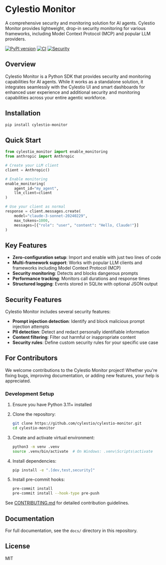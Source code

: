# Cylestio Monitor

A comprehensive security and monitoring solution for AI agents. Cylestio Monitor provides lightweight, drop-in security monitoring for various frameworks, including Model Context Protocol (MCP) and popular LLM providers.

[![PyPI version](https://badge.fury.io/py/cylestio-monitor.svg)](https://badge.fury.io/py/cylestio-monitor)
[![CI](https://github.com/cylestio/cylestio-monitor/actions/workflows/ci.yml/badge.svg)](https://github.com/cylestio/cylestio-monitor/actions/workflows/ci.yml)
[![Security](https://github.com/cylestio/cylestio-monitor/actions/workflows/security.yml/badge.svg)](https://github.com/cylestio/cylestio-monitor/actions/workflows/security.yml)

## Overview

Cylestio Monitor is a Python SDK that provides security and monitoring capabilities for AI agents. While it works as a standalone solution, it integrates seamlessly with the Cylestio UI and smart dashboards for enhanced user experience and additional security and monitoring capabilities across your entire agentic workforce.

## Installation

```bash
pip install cylestio-monitor
```

## Quick Start

```python
from cylestio_monitor import enable_monitoring
from anthropic import Anthropic

# Create your LLM client
client = Anthropic()

# Enable monitoring
enable_monitoring(
    agent_id="my_agent",
    llm_client=client
)

# Use your client as normal
response = client.messages.create(
    model="claude-3-sonnet-20240229",
    max_tokens=1000,
    messages=[{"role": "user", "content": "Hello, Claude!"}]
)
```

## Key Features

- **Zero-configuration setup**: Import and enable with just two lines of code
- **Multi-framework support**: Works with popular LLM clients and frameworks including Model Context Protocol (MCP)
- **Security monitoring**: Detects and blocks dangerous prompts
- **Performance tracking**: Monitors call durations and response times
- **Structured logging**: Events stored in SQLite with optional JSON output

## Security Features

Cylestio Monitor includes several security features:

- **Prompt injection detection**: Identify and block malicious prompt injection attempts
- **PII detection**: Detect and redact personally identifiable information
- **Content filtering**: Filter out harmful or inappropriate content
- **Security rules**: Define custom security rules for your specific use case

## For Contributors

We welcome contributions to the Cylestio Monitor project! Whether you're fixing bugs, improving documentation, or adding new features, your help is appreciated.

### Development Setup

1. Ensure you have Python 3.11+ installed
2. Clone the repository:
   ```bash
   git clone https://github.com/cylestio/cylestio-monitor.git
   cd cylestio-monitor
   ```

3. Create and activate virtual environment:
   ```bash
   python3 -m venv .venv
   source .venv/bin/activate  # On Windows: .venv\Scripts\activate
   ```

4. Install dependencies:
   ```bash
   pip install -e ".[dev,test,security]"
   ```

5. Install pre-commit hooks:
   ```bash
   pre-commit install
   pre-commit install --hook-type pre-push
   ```

See [CONTRIBUTING.md](CONTRIBUTING.md) for detailed contribution guidelines.

## Documentation

For full documentation, see the `docs/` directory in this repository.

## License

MIT
